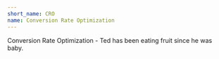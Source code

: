```yaml
---
short_name: CRO
name: Conversion Rate Optimization
---
```

Conversion Rate Optimization - Ted has been eating fruit since he was baby.
